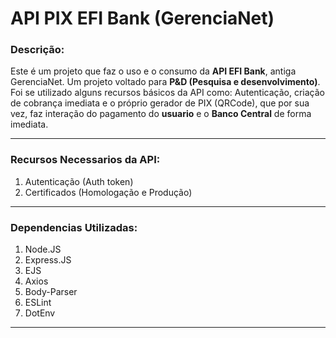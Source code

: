 # **API PIX EFI Bank (GerenciaNet)**

### Descrição:
  Este é um projeto que faz o uso e o consumo da **API EFI Bank**, antiga GerenciaNet. Um projeto voltado para **P&D (Pesquisa e desenvolvimento)**.
  Foi se utilizado alguns recursos básicos da API como: Autenticação, criação de cobrança imediata e o próprio gerador de PIX (QRCode), que por sua vez, faz interação do pagamento do **usuario** e o **Banco Central** de forma imediata.

---

### Recursos Necessarios da API: 

1. Autenticação (Auth token)
2. Certificados (Homologação e Produção)

---

### Dependencias Utilizadas:
1. Node.JS
2. Express.JS
3. EJS
4. Axios
5. Body-Parser
6. ESLint
7. DotEnv

---


